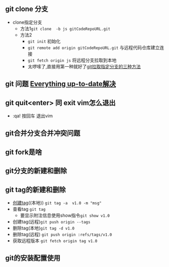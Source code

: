 ## git clone 分支

- clone指定分支
  - 方法1`git clone  -b js gitCodeRepoURL.git`
  - 方法2 
    - `git init` 初始化
    - `git remote add origin gitCodeRepoURL.git` 与远程代码仓库建立连接
    - `git fetch origin js` 将远程分支拉取到本地
    - 太啰嗦了,直接用第一种就好了[git拉取指定分支的三种方法](https://www.jianshu.com/p/856ce249ed78)

## git 问题 [Everything up-to-date解决](https://blog.csdn.net/myhuashengmi/article/details/52197566)



## git quit\<enter> 同 exit vim怎么退出

- :qa!  按回车  退出vim



## git合并分支合并冲突问题



## git fork是啥



## git分支的新建和删除



## git tag的新建和删除

- [创建tag](https://www.cnblogs.com/senlinyang/p/8527764.html)((本地)) ```git tag -a  v1.0 -m "msg"```
- 查看tag ```git tag```
  - 要显示附注信息使用show指令`git show v1.0`
- 创建tag(远程)`git push origin --tags`
- 删除tag(本地)`git tag -d v1.0`
- 删除tag(远程) `git push origin :refs/tags/v1.0`
- 获取远程版本 `git fetch origin tag v1.0`



## git的安装配置使用



